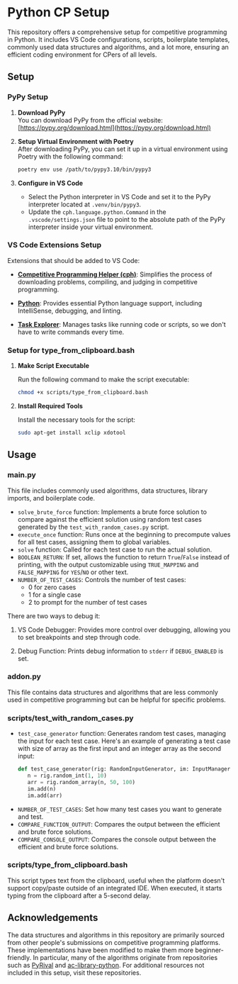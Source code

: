 # Python CP Setup

This repository offers a comprehensive setup for competitive programming in Python. It includes VS Code configurations, scripts, boilerplate templates, commonly used data structures and algorithms, and a lot more, ensuring an efficient coding environment for CPers of all levels.

## Setup

### PyPy Setup

1. **Download PyPy**  
   You can download PyPy from the official website: [https://pypy.org/download.html](https://pypy.org/download.html)

2. **Setup Virtual Environment with Poetry**  
   After downloading PyPy, you can set it up in a virtual environment using Poetry with the following command:
   ```bash
   poetry env use /path/to/pypy3.10/bin/pypy3
   ```

3. **Configure in VS Code**

   - Select the Python interpreter in VS Code and set it to the PyPy interpreter located at `.venv/bin/pypy3`.
   - Update the `cph.language.python.Command` in the `.vscode/settings.json` file to point to the absolute path of the PyPy interpreter inside your virtual environment.

### VS Code Extensions Setup

Extensions that should be added to VS Code:

- **[Competitive Programming Helper (cph)](https://marketplace.visualstudio.com/items?itemName=DivyanshuAgrawal.competitive-programming-helper)**: Simplifies the process of downloading problems, compiling, and judging in competitive programming.

- **[Python](https://marketplace.visualstudio.com/items?itemName=ms-python.python)**: Provides essential Python language support, including IntelliSense, debugging, and linting.

- **[Task Explorer](https://marketplace.visualstudio.com/items?itemName=spmeesseman.vscode-taskexplorer)**: Manages tasks like running code or scripts, so we don't have to write commands every time.

### Setup for type_from_clipboard.bash

1. **Make Script Executable**

   Run the following command to make the script executable:

   ```bash
   chmod +x scripts/type_from_clipboard.bash
   ```

2. **Install Required Tools**

   Install the necessary tools for the script:

   ```bash
   sudo apt-get install xclip xdotool
   ```

## Usage

### main.py

This file includes commonly used algorithms, data structures, library imports, and boilerplate code. 

- `solve_brute_force` function: Implements a brute force solution to compare against the efficient solution using random test cases generated by the `test_with_random_cases.py` script.
- `execute_once` function: Runs once at the beginning to precompute values for all test cases, assigning them to global variables.
- `solve` function: Called for each test case to run the actual solution.
- `BOOLEAN_RETURN`: If set, allows the function to return `True`/`False` instead of printing, with the output customizable using `TRUE_MAPPING` and `FALSE_MAPPING` for `YES`/`NO` or other text.
- `NUMBER_OF_TEST_CASES`: Controls the number of test cases:
   - 0 for zero cases
   - 1 for a single case
   - 2 to prompt for the number of test cases

There are two ways to debug it:

1. VS Code Debugger: Provides more control over debugging, allowing you to set breakpoints and step through code.

2. Debug Function: Prints debug information to `stderr` if `DEBUG_ENABLED` is set.

### addon.py

This file contains data structures and algorithms that are less commonly used in competitive programming but can be helpful for specific problems.

### scripts/test_with_random_cases.py

- `test_case_generator` function: Generates random test cases, managing the input for each test case. Here's an example of generating a test case with size of array as the first input and an integer array as the second input:
   ```python
   def test_case_generator(rig: RandomInputGenerator, im: InputManager):
      n = rig.random_int(1, 10)
      arr = rig.random_array(n, 50, 100)
      im.add(n)
      im.add(arr)
   ```
- `NUMBER_OF_TEST_CASES`: Set how many test cases you want to generate and test.
- `COMPARE_FUNCTION_OUTPUT`: Compares the output between the efficient and brute force solutions.
- `COMPARE_CONSOLE_OUTPUT`: Compares the console output between the efficient and brute force solutions.

### scripts/type_from_clipboard.bash

This script types text from the clipboard, useful when the platform doesn't support copy/paste outside of an integrated IDE. When executed, it starts typing from the clipboard after a 5-second delay.

## Acknowledgements

The data structures and algorithms in this repository are primarily sourced from other people's submissions on competitive programming platforms. These implementations have been modified to make them more beginner-friendly. In particular, many of the algorithms originate from repositories such as [PyRival](https://github.com/cheran-senthil/PyRival) and [ac-library-python](https://github.com/not522/ac-library-python). For additional resources not included in this setup, visit these repositories.